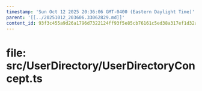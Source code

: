 ```yaml
---
timestamp: 'Sun Oct 12 2025 20:36:06 GMT-0400 (Eastern Daylight Time)'
parent: '[[../20251012_203606.33062829.md]]'
content_id: 93f3c455a9d26a1796d7322124ff93f5e85cb76161c5ed38a317ef1d32ac5380
---
```


# file: src/UserDirectory/UserDirectoryConcept.ts
